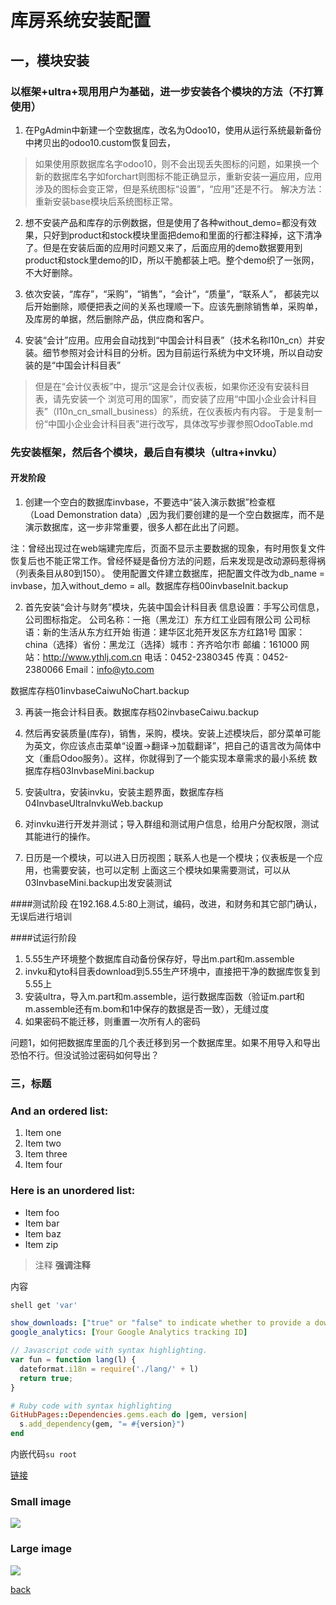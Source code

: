 # 库房系统安装配置

## 一，模块安装
### 以框架+ultra+现用用户为基础，进一步安装各个模块的方法（不打算使用）
1. 在PgAdmin中新建一个空数据库，改名为Odoo10，使用从运行系统最新备份中拷贝出的odoo10.custom恢复回去，

> 如果使用原数据库名字odoo10，则不会出现丢失图标的问题，如果换一个新的数据库名字如forchart则图标不能正确显示，重新安装一遍应用，应用涉及的图标会变正常，但是系统图标“设置”，“应用”还是不行。 解决方法：重新安装base模块后系统图标正常。

2. 想不安装产品和库存的示例数据，但是使用了各种without_demo=都没有效果，只好到product和stock模块里面把demo和里面的行都注释掉，这下清净了。但是在安装后面的应用时问题又来了，后面应用的demo数据要用到product和stock里demo的ID，所以干脆都装上吧。整个demo织了一张网，不大好删除。

3. 依次安装，“库存”，“采购”，“销售”，“会计”，“质量”，“联系人”，
都装完以后开始删除，顺便把表之间的关系也理顺一下。应该先删除销售单，采购单，及库房的单据，然后删除产品，供应商和客户。

4. 安装“会计”应用。应用会自动找到“中国会计科目表”（技术名称l10n_cn）并安装。细节参照对会计科目的分析。因为目前运行系统为中文环境，所以自动安装的是“中国会计科目表”

> 但是在“会计仪表板”中，提示“这是会计仪表板，如果你还没有安装科目表，请先安装一个 浏览可用的国家”，而安装了应用“中国小企业会计科目表”（l10n_cn_small_business）的系统，在仪表板内有内容。
> 于是复制一份“中国小企业会计科目表”进行改写，具体改写步骤参照OdooTable.md

### 先安装框架，然后各个模块，最后自有模块（ultra+invku）
#### 开发阶段
1. 创建一个空白的数据库invbase，不要选中“装入演示数据”检查框（Load Demonstration data）,因为我们要创建的是一个空白数据库，而不是演示数据库，这一步非常重要，很多人都在此出了问题。

注：曾经出现过在web端建完库后，页面不显示主要数据的现象，有时用恢复文件恢复后也不能正常工作。曾经怀疑是备份方法的问题，后来发现是改动源码惹得祸（列表条目从80到150）。
使用配置文件建立数据库，把配置文件改为db_name = invbase，加入without_demo = all。数据库存档00invbaseInit.backup

2. 首先安装“会计与财务”模块，先装中国会计科目表
信息设置：手写公司信息，公司图标指定。
公司名称：一拖（黑龙江）东方红工业园有限公司
公司标语：新的生活从东方红开始
街道：建华区北苑开发区东方红路1号
国家：china（选择）省份：黑龙江（选择）城市：齐齐哈尔市 邮编：161000
网站：http://www.ythlj.com.cn
电话：0452-2380345
传真：0452-2380066
Email：info@yto.com

数据库存档01invbaseCaiwuNoChart.backup

3. 再装一拖会计科目表。数据库存档02invbaseCaiwu.backup
4. 然后再安装质量(库存)，销售，采购，模块。安装上述模块后，部分菜单可能为英文，你应该点击菜单“设置→翻译→加载翻译”，把自己的语言改为简体中文（重启Odoo服务）。这样，你就得到了一个能实现本章需求的最小系统
数据库存档03InvbaseMini.backup

5. 安装ultra，安装invku，安装主题界面，数据库存档04InvbaseUltraInvkuWeb.backup

6. 对invku进行开发并测试；导入群组和测试用户信息，给用户分配权限，测试其能进行的操作。

7. 日历是一个模块，可以进入日历视图；联系人也是一个模块；仪表板是一个应用，也需要安装，也可以定制
上面这三个模块如果需要测试，可以从03InvbaseMini.backup出发安装测试




####测试阶段
在192.168.4.5:80上测试，编码，改进，和财务和其它部门确认，无误后进行培训


####试运行阶段
1. 5.55生产环境整个数据库自动备份保存好，导出m.part和m.assemble
2. invku和yto科目表download到5.55生产环境中，直接把干净的数据库恢复到5.55上
3. 安装ultra，导入m.part和m.assemble，运行数据库函数（验证m.part和m.assemble还有m.bom和1中保存的数据是否一致），无缝过度
4. 如果密码不能迁移，则重置一次所有人的密码


问题1，如何把数据库里面的几个表迁移到另一个数据库里。如果不用导入和导出恐怕不行。但没试验过密码如何导出？











### 三，标题

### And an ordered list:
1.  Item one
1.  Item two
1.  Item three
1.  Item four

### Here is an unordered list:
*   Item foo
*   Item bar
*   Item baz
*   Item zip

> 注释
> **强调注释**

内容

```sh
shell get 'var'
```

```yml
show_downloads: ["true" or "false" to indicate whether to provide a download URL]
google_analytics: [Your Google Analytics tracking ID]
```

```js
// Javascript code with syntax highlighting.
var fun = function lang(l) {
  dateformat.i18n = require('./lang/' + l)
  return true;
}
```

```ruby
# Ruby code with syntax highlighting
GitHubPages::Dependencies.gems.each do |gem, version|
  s.add_dependency(gem, "= #{version}")
end
```

内嵌代码`su root`

[链接](http://123.com/art/abc.htm)

### Small image

![](https://assets-cdn.github.com/images/icons/emoji/octocat.png)

### Large image

![](https://guides.github.com/activities/hello-world/branching.png)

[back](../)
